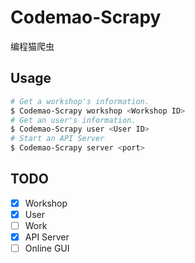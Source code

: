 # Codemao-Scrapy

编程猫爬虫

## Usage

```sh
# Get a workshop's information.
$ Codemao-Scrapy workshop <Workshop ID>
# Get an user's information.
$ Codemao-Scrapy user <User ID>
# Start an API Server
$ Codemao-Scrapy server <port>
```

## TODO

- [x] Workshop
- [x] User
- [ ] Work
- [x] API Server
- [ ] Online GUI
